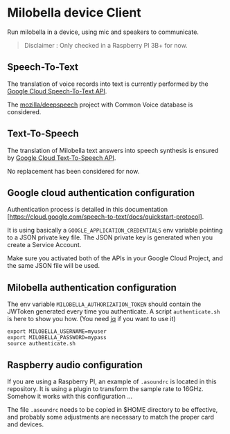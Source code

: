 # Milobella device Client

Run milobella in a device, using mic and speakers to communicate.

> Disclaimer : Only checked in a Raspberry PI 3B+ for now.

## Speech-To-Text
The translation of voice records into text is currently performed by the [Google Cloud Speech-To-Text API](https://cloud.google.com/speech-to-text).

The [mozilla/deepspeech](https://github.com/mozilla/DeepSpeech) project with Common Voice database is considered.

## Text-To-Speech
The translation of Milobella text answers into speech synthesis is ensured by [Google Cloud Text-To-Speech API](https://cloud.google.com/text-to-speech).

No replacement has been considered for now.

## Google cloud authentication configuration
Authentication process is detailed in this documentation [https://cloud.google.com/speech-to-text/docs/quickstart-protocol].

It is using basically a ``GOOGLE_APPLICATION_CREDENTIALS`` env variable pointing to a JSON private key file.
The JSON private key is generated when you create a Service Account.

Make sure you activated both of the APIs in your Google Cloud Project, and the same JSON file will be used.

## Milobella authentication configuration
The env variable ``MILOBELLA_AUTHORIZATION_TOKEN`` should contain the JWToken generated every time you authenticate.
A script ``authenticate.sh`` is here to show you how. (You need [jq](https://stedolan.github.io/jq/download/) if you want to use it)
```
export MILOBELLA_USERNAME=myuser
export MILOBELLA_PASSWORD=mypass
source authenticate.sh
```

## Raspberry audio configuration
If you are using a Raspberry PI, an example of ``.asoundrc`` is located in this repository. It is using a plugin to
transform the sample rate to 16GHz. Somehow it works with this configuration ...

The file ``.asoundrc`` needs to be copied in $HOME directory to be effective, and probably some adjustments are necessary to match the proper card and devices.
